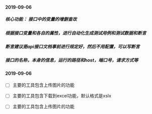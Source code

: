 

#### 2019-09-06 #####
##### 核心功能： 接口中的变量的增删查改
##### 根据接口变量和各自的属性，进行自动化生成测试用例和测试数据和断言
##### 断言建议是api接口文档事前进行规定好，然后不用配置，可以写断言
##### 接口的名称，本身的信息，运行的路径和host，端口号，请求方式等

#### 2019-09-06 #####
 - [ ] 主要的工具包含上传图片的功能
 - [ ] 主要的工具包含下载到excel功能，默认格式是xslx
 - [ ] 主要的工具包含上传图片的功能

